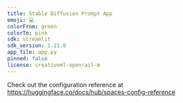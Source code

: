 ```yaml
---
title: Stable Diffusion Prompt App
emoji: 💻
colorFrom: green
colorTo: pink
sdk: streamlit
sdk_version: 1.21.0
app_file: app.py
pinned: false
license: creativeml-openrail-m
---
```


Check out the configuration reference at https://huggingface.co/docs/hub/spaces-config-reference
